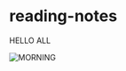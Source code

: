 # reading-notes

HELLO ALL

![MORNING](https://i2.wp.com/www.worldwanderista.com/wp-content/uploads/2015/02/sunrise-pelican-Cuba.jpg)
